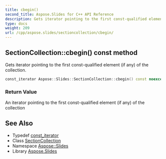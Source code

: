 ```yaml
---
title: cbegin()
second_title: Aspose.Slides for C++ API Reference
description: Gets iterator pointing to the first const-qualified element (if any) of the collection.
type: docs
weight: 209
url: /cpp/aspose.slides/sectioncollection/cbegin/
---
```

## SectionCollection::cbegin() const method


Gets iterator pointing to the first const-qualified element (if any) of the collection.

```cpp
const_iterator Aspose::Slides::SectionCollection::cbegin() const noexcept
```


### Return Value

An iterator pointing to the first const-qualified element (if any) of the collection

## See Also

* Typedef [const_iterator](./const_iterator/)
* Class [SectionCollection](./)
* Namespace [Aspose::Slides](../)
* Library [Aspose.Slides](../../)